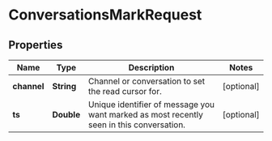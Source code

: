 

# ConversationsMarkRequest


## Properties

| Name | Type | Description | Notes |
|------------ | ------------- | ------------- | -------------|
|**channel** | **String** | Channel or conversation to set the read cursor for. |  [optional] |
|**ts** | **Double** | Unique identifier of message you want marked as most recently seen in this conversation. |  [optional] |



